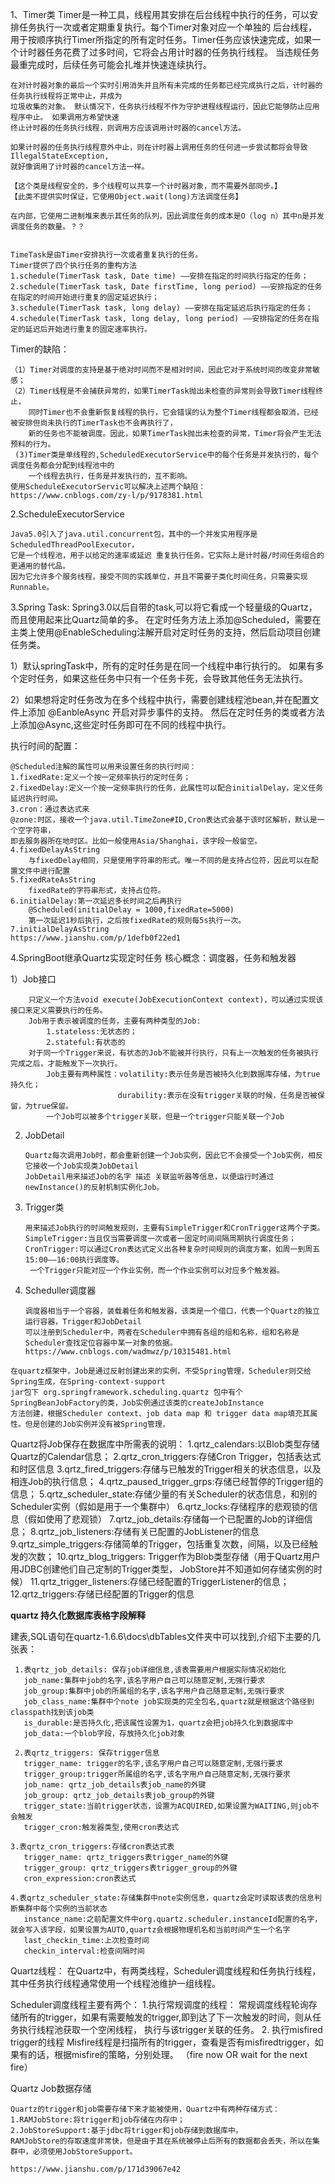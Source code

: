 1、Timer类
    Timer是一种工具，线程用其安排在后台线程中执行的任务，可以安排任务执行一次或者定期重复执行。每个Timer对象对应一个单独的
    后台线程，用于按顺序执行Timer所指定的所有定时任务。Timer任务应该快速完成，如果一个计时器任务花费了过多时间，它将会占用计时器的任务执行线程。
    当违规任务最重完成时，后续任务可能会扎堆并快速连续执行。
    
    在对计时器对象的最后一个实时引用消失并且所有未完成的任务都已经完成执行之后，计时器的任务执行线程将正常中止，并成为
    垃圾收集的对象。 默认情况下，任务执行线程不作为守护进程线程运行，因此它能够防止应用程序中止。 如果调用方希望快速
    终止计时器的任务执行线程，则调用方应该调用计时器的cancel方法。
    
    如果计时器的任务执行线程意外中止，则在计时器上调用任务的任何进一步尝试都将会导致IllegalStateException,
    就好像调用了计时器的cancel方法一样。
    
    【这个类是线程安全的，多个线程可以共享一个计时器对象，而不需要外部同步。】
    【此类不提供实时保证，它使用Object.wait(long)方法调度任务】
    
    在内部，它使用二进制堆来表示其任务的队列，因此调度任务的成本是O（log n）其中n是并发调度任务的数量。？？
    
    
    TimeTask是由Timer安排执行一次或者重复执行的任务。
    Timer提供了四个执行任务的重构方法
    1.schedule(TimerTask task, Date time) ——安排在指定的时间执行指定的任务；
    2.schedule(TimerTask task, Date firstTime, long period) ——安排指定的任务在指定的时间开始进行重复的固定延迟执行；
    3.schedule(TimerTask task, long delay) ——安排在指定延迟后执行指定的任务；
    4.schedule(TimerTask task, long delay, long period) ——安排指定的任务在指定的延迟后开始进行重复的固定速率执行。
    
    
Timer的缺陷：
    
    （1）Timer对调度的支持是基于绝对时间而不是相对时间，因此它对于系统时间的改变非常敏感；
    （2）Timer线程是不会捕获异常的，如果TimerTask抛出未检查的异常则会导致Timer线程终止，
        同时Timer也不会重新恢复线程的执行，它会错误的认为整个Timer线程都会取消，已经被安排但尚未执行的TimerTask也不会再执行了，
        新的任务也不能被调度。因此，如果TimerTask抛出未检查的异常，Timer将会产生无法预料的行为。
     (3)Timer类是单线程的,ScheduledExecutorService中的每个任务是并发执行的，每个调度任务都会分配到线程池中的
        一个线程去执行，任务是并发执行的，互不影响。
    使用ScheduleExecutorServic可以解决上述两个缺陷：https://www.cnblogs.com/zy-l/p/9178381.html
    
    
 2.ScheduleExecutorService   
    
    Java5.0引入了java.util.concurrent包，其中的一个并发实用程序是ScheduledThreadPoolExecutor，
    它是一个线程池，用于以给定的速率或延迟 重复执行任务。它实际上是计时器/时间任务组合的更通用的替代品。
    因为它允许多个服务线程，接受不同的实践单位，并且不需要子类化时间任务，只需要实现Runnable。
  
3.Spring Task: Spring3.0以后自带的task,可以将它看成一个轻量级的Quartz，而且使用起来比Quartz简单的多。
    在定时任务方法上添加@Scheduled，需要在主类上使用@EnableScheduling注解开启对定时任务的支持，然后启动项目创建任务类。
  
  1）默认springTask中，所有的定时任务是在同一个线程中串行执行的。
        如果有多个定时任务，如果这些任务中只有一个任务卡死，会导致其他任务无法执行。
   
  2）如果想将定时任务改为在多个线程中执行，需要创建线程池bean,并在配置文件上添加 @EanbleAsync 开启对异步事件的支持。
    然后在定时任务的类或者方法上添加@Async,这些定时任务即可在不同的线程中执行。

   执行时间的配置：
    
    @Scheduled注解的属性可以用来设置任务的执行时间：
    1.fixedRate:定义一个按一定频率执行的定时任务；
    2.fixedDelay:定义一个按一定频率执行的任务，此属性可以配合initialDelay，定义任务延迟执行时间。
    3.cron：通过表达式来
    @zone:时区，接收一个java.util.TimeZone#ID,Cron表达式会基于该时区解析，默认是一个空字符串，
    即去服务器所在地时区。比如一般使用Asia/Shanghai，该字段一般留空。
    4.fixedDelayAsString
        与fixedDelay相同，只是使用字符串的形式。唯一不同的是支持占位符，因此可以在配置文件中进行配置
    5.fixedRateAsString
        fixedRate的字符串形式，支持占位符。
    6.initialDelay:第一次延迟多长时间之后再执行
        @Scheduled(initialDelay = 1000,fixedRate=5000)
        第一次延迟1秒后执行，之后按fixedRate的规则每5s执行一次。
    7.initialDelayAsString
    https://www.jianshu.com/p/1defb0f22ed1
    
4.SpringBoot继承Quartz实现定时任务
    核心概念：调度器，任务和触发器
    
   1）Job接口
    
        只定义一个方法void execute(JobExecutionContext context)，可以通过实现该接口来定义需要执行的任务。
        Job用于表示被调度的任务，主要有两种类型的Job:
            1.stateless:无状态的；
            2.stateful:有状态的
        对于同一个Trigger来说，有状态的Job不能被并行执行，只有上一次触发的任务被执行完成之后，才能触发下一次执行。
            Job主要有两种属性：volatility:表示任务是否被持久化到数据库存储，为true持久化；
                            durability:表示在没有trigger关联的时候，任务是否被保留，为true保留。
            一个Job可以被多个trigger关联，但是一个trigger只能关联一个Job
        
   2) JobDetail
    
          Quartz每次调用Job时，都会重新创建一个Job实例，因此它不会接受一个Job实例，相反它接收一个Job实现类JobDetail
          JobDetail用来描述Job的名字 描述 关联监听器等信息，以便运行时通过newInstance()的反射机制实例化Job。
        
   3) Trigger类
   
          用来描述Job执行的时间触发规则，主要有SimpleTrigger和CronTrigger这两个子类。
          SimpleTrigger:当且仅当需要调度一次或者一固定时间间隔周期执行调度任务；
          CronTrigger:可以通过Cron表达式定义出各种复杂时间规则的调度方案，如周一到周五15:00——16:00执行调度等。
           一个Trigger只能对应一个作业实例，而一个作业实例可以对应多个触发器。
   
   4) Scheduller调度器
    
          调度器相当于一个容器，装载着任务和触发器，该类是一个借口，代表一个Quartz的独立运行容器，Trigger和JobDetail   
          可以注册到Scheduler中，两者在Scheduler中拥有各组的组和名称，组和名称是Scheduler查找定位容器中某一对象的依据。
          https://www.cnblogs.com/wadmwz/p/10315481.html
    
    在quartz框架中，Job是通过反射创建出来的实例，不受Spring管理，Scheduler则交给Spring生成，在Spring-context-support
    jar包下 org.springframework.scheduling.quartz 包中有个SpringBeanJobFactory的类，Job实例通过该类的createJobInstance
    方法创建，根据Scheduler context、job data map 和 trigger data map填充其属性。但是创建的Job实例并没有被Spring管理，
   
    
   Quartz将Job保存在数据库中所需表的说明：
   1.qrtz_calendars:以Blob类型存储Quartz的Calendar信息；
   2.qrtz_cron_triggers:存储Cron Trigger，包括表达式和时区信息
   3.qrtz_fired_triggers:存储与已触发的Trigger相关的状态信息，以及相连Job的执行信息；
   4.qrtz_paused_trigger_grps:存储已经暂停的Trigger组的信息；
   5.qrtz_scheduler_state:存储少量的有关Scheduler的状态信息，和别的Scheduler实例（假如是用于一个集群中）
   6.qrtz_locks:存储程序的悲观锁的信息（假如使用了悲观锁）
   7.qrtz_job_details:存储每一个已配置的Job的详细信息；
   8.qrtz_job_listeners:存储有关已配置的JobListener的信息
   9.qrtz_simple_triggers:存储简单的Trigger，包括重复次数，间隔，以及已经触发的次数；
   10.qrtz_blog_triggers: Trigger作为Blob类型存储（用于Quartz用户用JDBC创建他们自己定制的Trigger类型，
        JobStore并不知道如何存储实例的时候）
   11.qrtz_trigger_listeners:存储已经配置的TriggerListener的信息；
   12.qrtz_triggers:存储已经配置的Trigger的信息 
    
   **quartz 持久化数据库表格字段解释**
   
建表,SQL语句在quartz-1.6.6\docs\dbTables文件夹中可以找到,介绍下主要的几张表： 
       
     1.表qrtz_job_details: 保存job详细信息,该表需要用户根据实际情况初始化 
       job_name:集群中job的名字,该名字用户自己可以随意定制,无强行要求 
       job_group:集群中job的所属组的名字,该名字用户自己随意定制,无强行要求 
       job_class_name:集群中个note job实现类的完全包名,quartz就是根据这个路径到classpath找到该job类 
       is_durable:是否持久化,把该属性设置为1，quartz会把job持久化到数据库中 
       job_data:一个blob字段，存放持久化job对象 

     2.表qrtz_triggers: 保存trigger信息 
       trigger_name: trigger的名字,该名字用户自己可以随意定制,无强行要求 
       trigger_group:trigger所属组的名字,该名字用户自己随意定制,无强行要求 
       job_name: qrtz_job_details表job_name的外键 
       job_group: qrtz_job_details表job_group的外键 
       trigger_state:当前trigger状态，设置为ACQUIRED,如果设置为WAITING,则job不会触发 
       trigger_cron:触发器类型,使用cron表达式 

    3.表qrtz_cron_triggers:存储cron表达式表 
       trigger_name: qrtz_triggers表trigger_name的外键 
       trigger_group: qrtz_triggers表trigger_group的外键 
       cron_expression:cron表达式 
       
    4.表qrtz_scheduler_state:存储集群中note实例信息，quartz会定时读取该表的信息判断集群中每个实例的当前状态 
       instance_name:之前配置文件中org.quartz.scheduler.instanceId配置的名字，就会写入该字段，如果设置为AUTO,quartz会根据物理机名和当前时间产生一个名字 
       last_checkin_time:上次检查时间 
       checkin_interval:检查间隔时间   
    
    
Quartz线程：
    在Quartz中，有两类线程，Scheduler调度线程和任务执行线程，其中任务执行线程通常使用一个线程池维护一组线程。
    
Scheduler调度线程主要有两个：
    1.执行常规调度的线程：
    常规调度线程轮询存储所有的trigger，如果有需要触发的trigger,即到达了下一次触发的时间，则从任务执行线程池获取一个空闲线程，
    执行与该trigger关联的任务。
    2. 执行misfired trigger的线程
    Misfire线程是扫描所有的trigger，查看是否有misfiredtrigger，如果有的话，根据misfire的策略，分别处理。
    （fire now OR wait for the next fire）
    
Quartz Job数据存储
    
    Quartz的trigger和job需要存储下来才能被使用，Quartz中有两种存储方式：
    1.RAMJobStore:将trigger和job存储在内存中；
    2.JobStoreSupport:基于jdbc将trigger和job存储到数据库中。
    RAMJobStore的存取速度非常快，但是由于其在系统被停止后所有的数据都会丢失，所以在集群中，必须使用JobStoreSupport。
    
    https://www.jianshu.com/p/171d39067e42
    
    
    
    
    
    
    
    
    
    
    
    
    
    
    
    
    